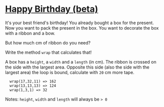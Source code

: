 # [Happy Birthday (beta)](https://www.codewars.com/kata/happy-birthday-1 "https://www.codewars.com/kata/5d65fbdfb96e1800282b5ee0")

It's your best friend's birthday! You already bought a box for the present. Now you want to pack the present in the box. You want to decorate the box with a ribbon and a bow.

But how much cm of ribbon do you need?

Write the method ```wrap``` that calculates that!

A box has a ```height```, a ```width``` and a ```length``` (in cm). The ribbon is crossed on the side with the largest area. Opposite this side (also the side with the largest area) the loop is bound, calculate with ```20``` cm more tape.

```
  wrap(17,32,11) => 162
  wrap(13,13,13) => 124
  wrap(1,3,1) => 32
```

Notes: ```height```, ```width``` and ```length``` will always be ```> 0``` 